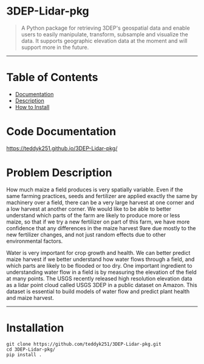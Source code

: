 # 3DEP-Lidar-pkg

> A Python package for retrieving 3DEP's geospatial data and enable users to easily manipulate, transform, subsample and visualize the data. It supports geographic elevation data at the moment and will support more in the future.
<hr>

# Table of Contents
* [Documentation](#documentation)
* [Description](#description)
* [How to Install](#install)

# <a name='documentaion'></a>Code Documentation
https://teddyk251.github.io/3DEP-Lidar-pkg/

# <a name='description'></a>Problem Description

How much maize a field produces is very spatially variable. Even if the same farming practices, seeds and fertilizer are applied exactly the same by machinery over a field, there can be a very large harvest at one corner and a low harvest at another corner. We would like to be able to better understand which parts of the farm are likely to produce more or less maize, so that if we try a new fertilizer on part of this farm, we have more confidence that any differences in the maize harvest 9are due mostly to the new fertilizer changes, and not just random effects due to other environmental factors.

Water is very important for crop growth and health. We can better predict maize harvest if we better understand how water flows through a field, and which parts are likely to be flooded or too dry. One important ingredient to understanding water flow in a field is by measuring the elevation of the field at many points. The USGS recently released high resolution elevation data as a lidar point cloud called USGS 3DEP in a public dataset on Amazon. This dataset is essential to build models of water flow and predict plant health and maize harvest.  


<hr>   



# <a name='install'></a>Installation  



```
git clone https://github.com/teddyk251/3DEP-Lidar-pkg.git
cd 3DEP-Lidar-pkg/
pip install .

